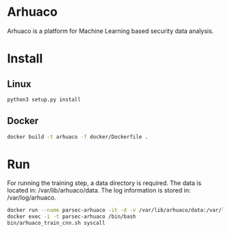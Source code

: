 # Arhuaco

Arhuaco is a platform for Machine Learning based security data analysis.

# Install

## Linux

```bash
python3 setup.py install
```

## Docker

```bash
docker build -t arhuaco -f docker/Dockerfile .
```

# Run

For running the training step, a data directory is required. The data is located in:
/var/lib/arhuaco/data. The log information is stored in: /var/log/arhuaco.

```bash
docker run --name parsec-arhuaco -it -d -v /var/lib/arhuaco/data:/var/lib/arhuaco/data arhuaco /bin/bash
docker exec -i -t parsec-arhuaco /bin/bash
bin/arhuaco_train_cnn.sh syscall
```
